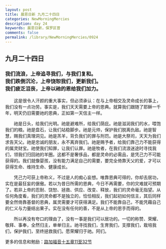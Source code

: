 ```yaml
---
layout: post
title: 晨恩日新 九月二十四日
categories: NewMorningMercies
description: day 24
keywords: 晨恩日新，保罗区普
comments: false
permalink: /library/NewMorningMercies/0924
---
```


## 九月二十四日

### 我们流浪，上帝追寻我们，与我们复和。 <br> 我们跌倒沉沦，上帝饶恕我们，更新我们。<br> 我们疲乏沮丧，上帝以祂的恩给我们加力。

&emsp;&emsp;这是很令人汗颜的重大事实，但必须承认：在与上帝相交及灵命成长的事上，我们没有一点功劳。事实是，我们天天需要上帝的恩典。就算我们跟随了耶稣一千年，明天仍旧需要祂的恩典，正如第一天信主一样。

&emsp;&emsp;祂是日头，给我们光明。祂是避难所，给我们荫庇。祂是滋润我们的水，喂饱我们的粮。祂是盘石，让我们站稳脚步。祂是元帅，保护我们脱离仇敌。祂是智慧，赐我们真理洞见。祂是羔羊，背负我们的罪与刑罚。祂是大祭司，天天为我们求告天父。祂是忠诚的朋友，永不离弃我们。祂是赐予者，给我们靠己力不能获得的属灵财宝。祂使我们知罪，让我们认罪。祂是牧者，在我们流浪迷途时寻找我们，领我们归回祂的羊圈。这都不是奢侈品，都是灵命的必需品，是凭己力不可能获得的。我们就像婴孩，没有能力满足自己的需要，要完全倚靠天父的爱，才可以获得生命、维持生命、健康成长。

&emsp;&emsp;凭己力可获上帝称义，不过是人的痴心妄想。唯靠恩典可得的，你却去居功，实在是最狂妄的倨傲。若以为昔日所需的恩典，今日不再需要，你的灾难就可预期了。若非上帝的忍耐、饶恕、拯救、供应、改变、释放，我们的灵命毫无指望。从任何角度看，我们的灵命都不是独立的，恰恰相反，我们起初如何信主，其后同样要全然倚靠基督的恩典，属灵需要才可获得满足。我们不能靠自己，不能凭藉自己的仁义与力量结出果子。实在没有任何的善，不是从上帝的恩手而得的。

&emsp;&emsp;所以再没有夸口的理由了，没有一事是我们可以居功的。一切的称赞、荣耀、敬拜、事奉，全然归主，单单归主。祂寻找我们，生育我们，支撑我们，栽培我们，保护我们，至终拯救我们。愿荣耀归于祂。阿们。

更多的信息和勉励：[路加福音十五章11至32节]()
